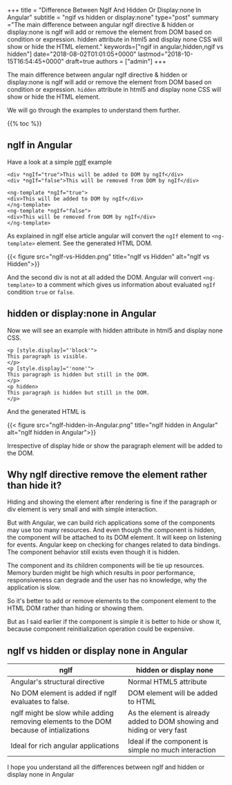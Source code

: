 +++
title = "Difference Between NgIf And Hidden Or Display:none In Angular"
subtitle = "ngif vs hidden or display:none"
type="post"
summary ="The main difference between angular ngIf directive &amp; hidden or display:none is ngIf will add or remove the element from DOM based on condition or expression. hidden attribute in html5 and display none CSS will show or hide the HTML element."
keywords=["ngif in angular,hidden,ngif vs hidden"]
date="2018-08-02T01:01:05+0000"
lastmod="2018-10-15T16:54:45+0000"
draft=true
authors = ["admin"]
+++


The main difference between angular ngIf directive & hidden or display:none is ngIf will add or remove the element from DOM based on condition or expression. `hidden` attribute in html5 and display none CSS will show or hide the HTML element.

We will go through the examples to understand them further.

{{% toc %}}

## ngIf in Angular

Have a look at a simple <a href="https://www.angularjswiki.com/angular/understanding-angulars-ngif-else-then-with-examples/" target="_blank" rel="noopener">ngIf<a> example

```
<div *ngIf="true">This will be added to DOM by ngIf</div>
<div *ngIf="false">This will be removed from DOM by ngIf</div>

<ng-template *ngIf="true">
<div>This will be added to DOM by ngIf</div>
</ng-template>
<ng-template *ngIf="false">
<div>This will be removed from DOM by ngIf</div>
</ng-template>
```
  
As explained in ngIf else article angular will convert the `ngIf` element to `<ng-template>` element. See the generated HTML DOM.

{{< figure src="ngIf-vs-Hidden.png" title="ngIf vs Hidden" alt="ngIf vs Hidden">}} 

And the second div is not at all added the DOM. Angular will convert `<ng-template>` to a comment which gives us information about evaluated `ngIf` condition `true` or `false`.

## hidden or display:none in Angular

Now we will see an example with hidden attribute in html5 and display none CSS.
  
```
<p [style.display]="'block'">
This paragraph is visible.
</p>
<p [style.display]="'none'">
This paragraph is hidden but still in the DOM.
</p>
<p hidden>
This paragraph is hidden but still in the DOM.
</p>
```
And the generated HTML is

{{< figure src="ngIf-hidden-in-Angular.png" title="ngIf hidden in Angular" alt="ngIf hidden in Angular">}} 

Irrespective of display hide or show the paragraph element will be added to the DOM.
    
## Why ngIf directive remove the element rather than hide it?

Hiding and showing the element after rendering is fine if the paragraph or div element is very small and with simple interaction.

But with Angular, we can build rich applications some of the components may use too many resources. And even though the component is hidden, the component will be attached to its DOM element. It will keep on listening for events. Angular keep on checking for changes related to data bindings. The component behavior still exists even though it is hidden.
      
The component and its children components will be tie up resources. Memory burden might be high which results in poor performance, responsiveness can degrade and the user has no knowledge, why the application is slow.

So it's better to add or remove elements to the component element to the HTML DOM rather than hiding or showing them.

But as I said earlier if the component is simple it is better to hide or show it, because component reinitialization operation could be expensive.
    
## ngIf vs hidden or display none in Angular

<div class="table-responsive">
<table class="table">
	<thead>
		<tr>
			<th>ngIf</th>
			<th>hidden or display none</th>
		</tr>
	</thead>
	<tbody>
		<tr>
			<td>Angular's structural directive</td>
			<td>Normal HTML5 attribute</td>
		</tr>
		<tr>
			<td>No DOM element is added if ngIf evaluates to false.</td>
			<td>DOM element will be added to HTML</td>
		</tr>
		<tr>
			<td>ngIf might be slow while adding removing elements to the DOM because of intializations</td>
			<td>As the element is already added to DOM showing and hiding or very fast</td>
		</tr>
		<tr>
			<td>Ideal for rich angular  applications</td>
			<td>Ideal if the component is simple no much interaction</td>
		</tr>
	</tbody>
</table>
</div>

I hope you understand all the differences between ngIf and hidden or display none in Angular